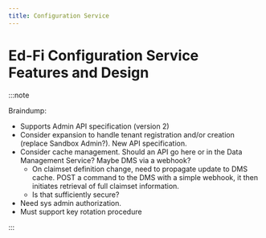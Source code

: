 ```yaml
---
title: Configuration Service
---
```


# Ed-Fi Configuration Service Features and Design

:::note

Braindump:

* Supports Admin API specification (version 2)
* Consider expansion to handle tenant registration and/or creation (replace
  Sandbox Admin?). New API specification.
* Consider cache management. Should an API go here or in the Data Management
  Service? Maybe DMS via a webhook?
  * On claimset definition change, need to propagate update to DMS cache. POST a
    command to the DMS with a simple webhook, it then initiates retrieval of
    full claimset information.
  * Is that sufficiently secure?
* Need sys admin authorization.
* Must support key rotation procedure

:::
